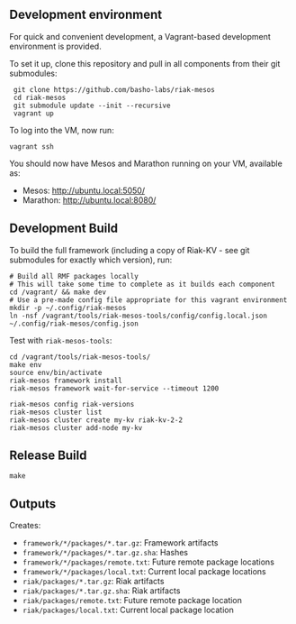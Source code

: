 ## Development environment

For quick and convenient development, a Vagrant-based development environment is provided.

To set it up, clone this repository and pull in all components from their git submodules:

```
 git clone https://github.com/basho-labs/riak-mesos
 cd riak-mesos
 git submodule update --init --recursive
 vagrant up
```

To log into the VM, now run:

```
vagrant ssh
```

You should now have Mesos and Marathon running on your VM, available as:

 - Mesos: http://ubuntu.local:5050/
 - Marathon: http://ubuntu.local:8080/

## Development Build

To build the full framework (including a copy of Riak-KV - see git submodules for exactly which version), run:

```
# Build all RMF packages locally
# This will take some time to complete as it builds each component
cd /vagrant/ && make dev
# Use a pre-made config file appropriate for this vagrant environment
mkdir -p ~/.config/riak-mesos
ln -nsf /vagrant/tools/riak-mesos-tools/config/config.local.json ~/.config/riak-mesos/config.json
```

Test with `riak-mesos-tools`:

```
cd /vagrant/tools/riak-mesos-tools/
make env
source env/bin/activate
riak-mesos framework install
riak-mesos framework wait-for-service --timeout 1200
```


```
riak-mesos config riak-versions
riak-mesos cluster list
riak-mesos cluster create my-kv riak-kv-2-2
riak-mesos cluster add-node my-kv
```

## Release Build

```
make
```

## Outputs

Creates:

* `framework/*/packages/*.tar.gz`: Framework artifacts
* `framework/*/packages/*.tar.gz.sha`: Hashes
* `framework/*/packages/remote.txt`: Future remote package locations
* `framework/*/packages/local.txt`: Current local package locations
* `riak/packages/*.tar.gz`: Riak artifacts
* `riak/packages/*.tar.gz.sha`: Riak artifacts
* `riak/packages/remote.txt`: Future remote package location
* `riak/packages/local.txt`: Current local package location
